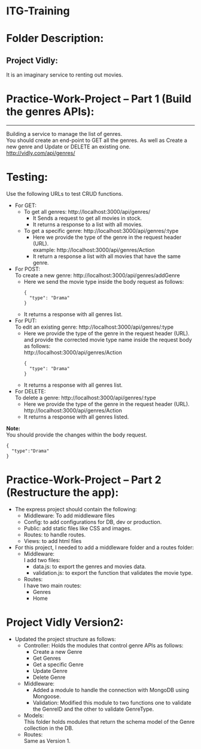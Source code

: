 # ITG-Training

# Folder Description:

## Project Vidly:  
It is an imaginary service to renting out movies.

# Practice-Work-Project – Part 1 (Build the genres APIs):
---

Building a service to manage the list of genres.  
You should create an end-point to GET all the genres. As well as Create a new genre and Update or DELETE an existing one.  
http://vidly.com/api/genres/

# Testing:

Use the following URLs to test CRUD functions.

- For GET:  
  - To get all genres: http://localhost:3000/api/genres/
    - It Sends a request to get all movies in stock. 
    - It returns a response to a list with all movies.
  - To get a specific genre: http://localhost:3000/api/genres/:type
    - Here we provide the type of the genre in the request header (URL).  
      example:  http://localhost:3000/api/genres/Action
    - It return a response a list with all movies that have the same genre.
- For POST:  
To create a new genre: http://localhost:3000/api/genres/addGenre  
  - Here we send the movie type inside the body request as follows:  
    ```
    {
      "type": "Drama"
    } 
    ```
  - It returns a response with all genres list.
- For PUT:  
  To edit an existing genre: http://localhost:3000/api/genres/:type  
    - Here we provide the type of the genre in the request header (URL).  
      and provide the corrected movie type name inside the request body as follows:  
      http://localhost:3000/api/genres/Action
      ```
      {
        "type": "Drama"
      } 
      ```
    - It returns a response with all genres list.
- For DELETE:  
  To delete a genre: http://localhost:3000/api/genres/:type
    - Here we provide the type of the genre in the request header (URL).  
      http://localhost:3000/api/genres/Action
    - It returns a response with all genres listed.

**Note:**  
You should provide the changes within the body request.
```
{
  "type":"Drama"
}
```
# Practice-Work-Project – Part 2 (Restructure the app):  
- The express project should contain the following:
  - Middleware: To add middleware files
  - Config: to add configurations for DB, dev or production.
  - Public: add static files like CSS and images.
  - Routes: to handle routes.
  - Views: to add html files
- For this project, I needed to add a middleware folder and a routes folder:
  - Middleware:  
    I add two files:
      - data.js: to export the genres and movies data.
      - validation.js: to export the function that validates the movie type.
  - Routes:  
    I have two main routes:
      - Genres
      - Home
# Project Vidly Version2:
- Updated the project structure as follows:
  - Controller:
    Holds the modules that control genre APIs as follows:
    - Create a new Genre
    - Get Genres
    - Get a specific Genre
    - Update Genre 
    - Delete Genre
  - Middleware:
    - Added a module to handle the connection with MongoDB using Mongoose.
    - Validation:
      Modified this module to two functions one to validate the GenreID and the other to validate GenreType.
  - Models:  
    This folder holds modules that return the schema model of the Genre collection in the DB.
  - Routes:  
    Same as Version 1. 
